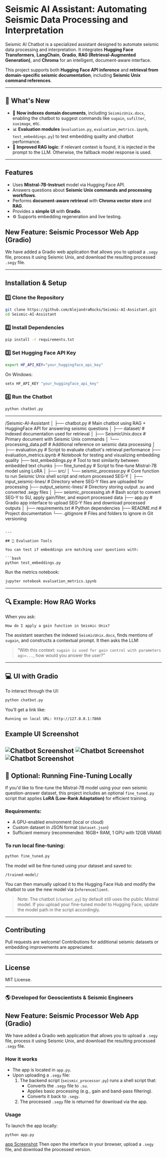 # Seismic AI Assistant: Automating Seismic Data Processing and Interpretation

Seismic AI Chatbot is a specialized assistant designed to automate seismic data processing and interpretation. It integrates **Hugging Face Transformers**, **LangChain**, **Gradio**, **RAG (Retrieval-Augmented Generation)**, and **Chroma** for an intelligent, document-aware interface.

This project supports both **Hugging Face API inference** and **retrieval from domain-specific seismic documentation**, including **Seismic Unix command references**.

---

## 🧠 What's New

- 📄 **Now indexes domain documents**, including `SeismicUnix.docx`, enabling the chatbot to suggest commands like `sugain`, `sufilter`, `suximage`, etc.
- 📊 **Evaluation modules** (`evaluation.py`, `evaluation_metrics.ipynb`, `test_embeddings.py`) to test embedding quality and chatbot performance.
- 🧪 **Improved RAG logic**: if relevant context is found, it is injected in the prompt to the LLM. Otherwise, the fallback model response is used.

---

## Features

- Uses **Mistral-7B-Instruct** model via Hugging Face API.
- Answers questions about **Seismic Unix commands and processing workflows**.
- Performs **document-aware retrieval** with **Chroma vector store** and **RAG**.
- Provides a **simple UI** with **Gradio**.
- ⚙️ Supports embedding regeneration and live testing.

## New Feature: Seismic Processor Web App (Gradio)

We have added a Gradio web application that allows you to upload a `.segy` file, process it using Seismic Unix, and download the resulting processed `.segy` file.


---

## Installation & Setup

### 1️⃣ Clone the Repository
```bash
git clone https://github.com/AlejandraRocks/Seismic-AI-Assistant.git
cd Seismic-AI-Assistant
```

### 2️⃣ Install Dependencies
```bash
pip install -r requirements.txt
```

### 3️⃣ Set Hugging Face API Key
```bash
export HF_API_KEY="your_huggingface_api_key"
```
On Windows:
```cmd
setx HF_API_KEY "your_huggingface_api_key"
```

### 4️⃣ Run the Chatbot
```bash
python chatbot.py
```

---

/Seismic-AI-Assistant
│
├── chatbot.py                  # Main chatbot using RAG + HuggingFace API for answering seismic questions
│
├── dataset/                    # Indexed documentation used for retrieval
│   ├── SeismicUnix.docx        # Primary document with Seismic Unix commands
│   └── processing_data.pdf     # Additional reference on seismic data processing
│
├── evaluation.py               # Script to evaluate chatbot's retrieval performance
├── evaluation_metrics.ipynb    # Notebook for testing and visualizing embedding quality
├── test_embeddings.py          # Tool to test similarity between embedded text chunks
├── fine_tuned.py               # Script to fine-tune Mistral-7B model using LoRA
│
├── src/
│   └── seismic_processor.py    # Core function to run Seismic Unix shell script and return processed SEG-Y
│
├── input_seismic-lines/        # Directory where SEG-Y files are uploaded for processing
├── output_seismic-lines/       # Directory storing output .su and converted .segy files
│
├── seismic_processing.sh       # Bash script to convert SEG-Y to SU, apply gain/filter, and export processed data
├── app.py                      # Gradio app interface to upload SEG-Y files and download processed outputs
│
├── requirements.txt            # Python dependencies
├── README.md                   # Project documentation
└── .gitignore                  # Files and folders to ignore in Git versioning
```

---

## 🧪 Evaluation Tools

You can test if embeddings are matching user questions with:

```bash
python test_embeddings.py
```

Run the metrics notebook:

```bash
jupyter notebook evaluation_metrics.ipynb
```

---

## 🔍 Example: How RAG Works

When you ask:

```
How do I apply a gain function in Seismic Unix?
```

The assistant searches the indexed `SeismicUnix.docx`, finds mentions of `sugain`, and constructs a contextual prompt. It then asks the LLM:

> “With this context: `sugain is used for gain control with parameters agc=...`, how would you answer the user?”

---

## 💻 UI with Gradio

To interact through the UI:

```bash
python chatbot.py
```

You’ll get a link like:

```
Running on local URL: http://127.0.0.1:7860
```

## Example UI Screenshot
![Chatbot Screenshot](screenshots/1.png)
![Chatbot Screenshot](screenshots/3.png)
![Chatbot Screenshot](screenshots/2.png)
---

## 🧪 Optional: Running Fine-Tuning Locally

If you'd like to fine-tune the Mistral-7B model using your own seismic question-answer dataset, this project includes an optional `fine_tuned.py` script that applies **LoRA (Low-Rank Adaptation)** for efficient training.

### Requirements:
- A GPU-enabled environment (local or cloud)
- Custom dataset in JSON format (`dataset.json`)
- Sufficient memory (recommended: 16GB+ RAM, 1 GPU with 12GB VRAM)

### To run local fine-tuning:
```bash
python fine_tuned.py
```

The model will be fine-tuned using your dataset and saved to:

```
/trained-model/
```

You can then manually upload it to the Hugging Face Hub and modify the chatbot to use the new model via `InferenceClient`.

> Note: The chatbot (`chatbot.py`) by default still uses the public Mistral model. If you upload your fine-tuned model to Hugging Face, update the model path in the script accordingly.

---

## Contributing

Pull requests are welcome! Contributions for additional seismic datasets or embedding improvements are appreciated.

---

## License

MIT License.

---

### 🌎 Developed for Geoscientists & Seismic Engineers

## New Feature: Seismic Processor Web App (Gradio)

We have added a Gradio web application that allows you to upload a `.segy` file, process it using Seismic Unix, and download the resulting processed `.segy` file.

### How it works

- The app is located in `app.py`.
- Upon uploading a `.segy` file:
  1. The backend script (`seismic_processor.py`) runs a shell script that:
     - Converts the `.segy` file to `.su`.
     - Applies basic processing (e.g., gain and band-pass filtering).
     - Converts it back to `.segy`.
  2. The processed `.segy` file is returned for download via the app.

### Usage

To launch the app locally:

```bash
python app.py
```
[app Screenshot](screenshots/4.png)
Then open the interface in your browser, upload a `.segy` file, and download the processed version.
